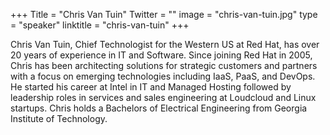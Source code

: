 +++
Title = "Chris Van Tuin"
Twitter = ""
image = "chris-van-tuin.jpg"
type = "speaker"
linktitle = "chris-van-tuin"
+++

Chris Van Tuin, Chief Technologist for the Western US at Red Hat, has over 20 years of experience in IT and Software. Since joining Red Hat in 2005, Chris has been architecting solutions for strategic customers and partners with a focus on emerging technologies including IaaS, PaaS, and DevOps. He started his career at Intel in IT and Managed Hosting followed by leadership roles in services and sales engineering at Loudcloud and Linux startups. Chris holds a Bachelors of Electrical Engineering from Georgia Institute of Technology.
